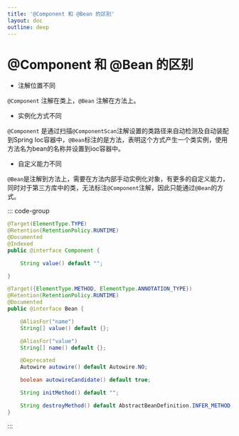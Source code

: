 ```yaml
---
title: '@Component 和 @Bean 的区别'
layout: doc
outline: deep
---
```


# @Component 和 @Bean 的区别

- 注解位置不同

`@Component` 注解在类上，`@Bean` 注解在方法上。

- 实例化方式不同

`@Component` 是通过扫描`@ComponentScan`注解设置的类路径来自动检测及自动装配到Spring Ioc容器中，`@Bean`标注的是方法，表明这个方式产生一个类实例，使用方法名为bean的名称并设置到ioc容器中。

- 自定义能力不同

`@Bean`是注解到方法上，需要在方法内部手动实例化对象，有更多的自定义能力，同时对于第三方库中的类，无法标注`@Component`注解，因此只能通过`@Bean`的方式。

::: code-group

```java [@Component]
@Target(ElementType.TYPE)
@Retention(RetentionPolicy.RUNTIME)
@Documented
@Indexed
public @interface Component {

	String value() default "";

}
```

```java [@Bean]
@Target({ElementType.METHOD, ElementType.ANNOTATION_TYPE})
@Retention(RetentionPolicy.RUNTIME)
@Documented
public @interface Bean {

	@AliasFor("name")
	String[] value() default {};

	@AliasFor("value")
	String[] name() default {};

	@Deprecated
	Autowire autowire() default Autowire.NO;

	boolean autowireCandidate() default true;

	String initMethod() default "";

	String destroyMethod() default AbstractBeanDefinition.INFER_METHOD;
}
```

:::
